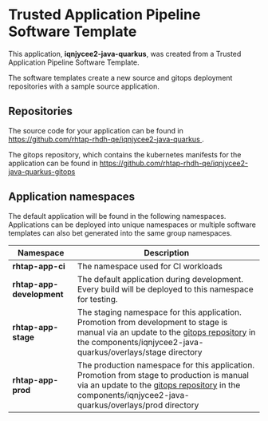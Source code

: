 # Trusted Application Pipeline Software Template

This application, **iqnjycee2-java-quarkus**, was created from a Trusted Application Pipeline Software Template.

The software templates create a new source and gitops deployment repositories with a sample source application. 

## Repositories

The source code for your application can be found in [https://github.com/rhtap-rhdh-qe/iqnjycee2-java-quarkus ](https://github.com/rhtap-rhdh-qe/iqnjycee2-java-quarkus ).
 
The gitops repository, which contains the kubernetes manifests for the application can be found in 
[https://github.com/rhtap-rhdh-qe/iqnjycee2-java-quarkus-gitops ](https://github.com/rhtap-rhdh-qe/iqnjycee2-java-quarkus-gitops ) 

## Application namespaces 

The default application will be found in the following namespaces. Applications can be deployed into unique namespaces or multiple software templates can also bet generated into the same group namespaces.  

|  Namespace   |  Description   |  
| -------- | -------- |
| **rhtap-app-ci** | The namespace used for CI workloads |
| **rhtap-app-development** | The default application during development. Every build will be deployed to this namespace for testing. |
| **rhtap-app-stage** | The staging namespace for this application. Promotion from development to stage is manual via an update to the [gitops repository](https://github.com/rhtap-rhdh-qe/iqnjycee2-java-quarkus-gitops ) in the components/iqnjycee2-java-quarkus/overlays/stage directory |
| **rhtap-app-prod** | The production namespace for this application. Promotion from stage to production is manual via an update to the [gitops repository](https://github.com/rhtap-rhdh-qe/iqnjycee2-java-quarkus-gitops ) in the components/iqnjycee2-java-quarkus/overlays/prod directory |